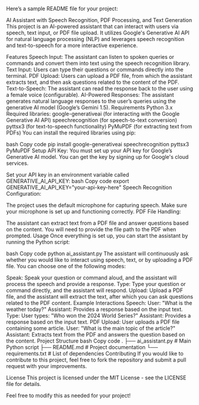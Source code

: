 
Here’s a sample README file for your project:

AI Assistant with Speech Recognition, PDF Processing, and Text Generation
This project is an AI-powered assistant that can interact with users via speech, text input, or PDF file upload. It utilizes Google's Generative AI API for natural language processing (NLP) and leverages speech recognition and text-to-speech for a more interactive experience.

Features
Speech Input: The assistant can listen to spoken queries or commands and convert them into text using the speech recognition library.
Text Input: Users can type their questions or commands directly into the terminal.
PDF Upload: Users can upload a PDF file, from which the assistant extracts text, and then ask questions related to the content of the PDF.
Text-to-Speech: The assistant can read the response back to the user using a female voice (configurable).
AI-Powered Responses: The assistant generates natural language responses to the user’s queries using the generative AI model (Google’s Gemini 1.5).
Requirements
Python 3.x
Required libraries:
google-generativeai (for interacting with the Google Generative AI API)
speechrecognition (for speech-to-text conversion)
pyttsx3 (for text-to-speech functionality)
PyMuPDF (for extracting text from PDFs)
You can install the required libraries using pip:

bash
Copy code
pip install google-generativeai speechrecognition pyttsx3 PyMuPDF
Setup
API Key: You must set up your API key for Google’s Generative AI model. You can get the key by signing up for Google's cloud services.

Set your API key in an environment variable called GENERATIVE_AI_API_KEY:
bash
Copy code
export GENERATIVE_AI_API_KEY="your-api-key-here"
Speech Recognition Configuration:

The project uses the default microphone for capturing speech. Make sure your microphone is set up and functioning correctly.
PDF File Handling:

The assistant can extract text from a PDF file and answer questions based on the content. You will need to provide the file path to the PDF when prompted.
Usage
Once everything is set up, you can start the assistant by running the Python script:

bash
Copy code
python ai_assistant.py
The assistant will continuously ask whether you would like to interact using speech, text, or by uploading a PDF file. You can choose one of the following modes:

Speak: Speak your question or command aloud, and the assistant will process the speech and provide a response.
Type: Type your question or command directly, and the assistant will respond.
Upload: Upload a PDF file, and the assistant will extract the text, after which you can ask questions related to the PDF content.
Example Interactions
Speech:
User: "What is the weather today?"
Assistant: Provides a response based on the input text.
Type:
User types: "Who won the 2024 World Series?"
Assistant: Provides a response based on the input text.
PDF Upload:
User uploads a PDF file containing some article.
User: "What is the main topic of the article?"
Assistant: Extracts text from the PDF and answers the question based on the content.
Project Structure
bash
Copy code
.
├── ai_assistant.py  # Main Python script
├── README.md        # Project documentation
└── requirements.txt  # List of dependencies
Contributing
If you would like to contribute to this project, feel free to fork the repository and submit a pull request with your improvements.

License
This project is licensed under the MIT License - see the LICENSE file for details.

Feel free to modify this as needed for your project!
